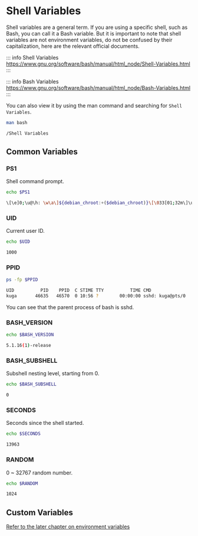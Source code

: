 # Shell Variables

Shell variables are a general term. If you are using a specific shell, such as Bash, you can call it a Bash variable.
But it is important to note that shell variables are not environment variables, do not be confused by their capitalization, here are the relevant official documents.

::: info Shell Variables
https://www.gnu.org/software/bash/manual/html_node/Shell-Variables.html
:::

::: info Bash Variables
https://www.gnu.org/software/bash/manual/html_node/Bash-Variables.html
:::

You can also view it by using the man command and searching for `Shell Variables`.

```bash
man bash
```

```bash
/Shell Variables
```

## Common Variables

### PS1

Shell command prompt.

```bash
echo $PS1
```

```bash
\[\e]0;\u@\h: \w\a\]${debian_chroot:+($debian_chroot)}\[\033[01;32m\]\u@\h\[\033[00m\]:\[\033[01;34m\]\w\[\033[00m\]\$
```

### UID

Current user ID.

```bash
echo $UID
```

```bash
1000
```

### PPID

```bash
ps -fp $PPID
```

```bash
UID          PID    PPID  C STIME TTY          TIME CMD
kuga       46635   46570  0 10:56 ?        00:00:00 sshd: kuga@pts/0
```

You can see that the parent process of bash is sshd.

### BASH\_VERSION

```bash
echo $BASH_VERSION
```

```bash
5.1.16(1)-release
```

### BASH\_SUBSHELL

&#x20;Subshell nesting level, starting from 0.

```bash
echo $BASH_SUBSHELL
```

```bash
0
```

### SECONDS

Seconds since the shell started.

```bash
echo $SECONDS
```

```bash
13963
```

### RANDOM

0 \~ 32767 random number.

```bash
echo $RANDOM
```

```bash
1024
```

## Custom Variables

[Refer to the later chapter on environment variables](/en/linux/env/concept/#custom-shell-variables)
